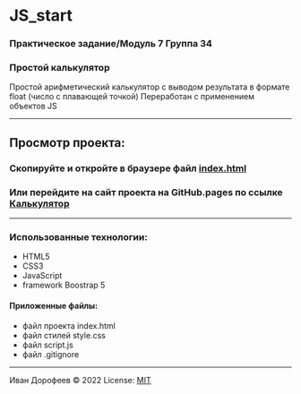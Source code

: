 # JS_start 
### Практическое задание/Модуль 7 Группа 34
### Простой калькулятор

Простой арифметический калькулятор с выводом результата в формате float  (число с плавающей точкой)
Переработан с применением объектов JS

---

## Просмотр проекта: 
### Cкопируйте и откройте в браузере файл [index.html](/index.html)
### Или перейдите на сайт проекта на GitHub.pages по ссылке [ Калькулятор]() 



---
### Использованные технологии:
+ HTML5
+ CSS3
+ JavaScript
+ framework Boostrap 5

#### Приложенные файлы:
+ файл проекта index.html
+ файл стилей style.css
+ файл script.js
+ файл .gitignore




---
Иван Дорофеев &copy; 2022
License: [MIT](https://mit-license.org/)


